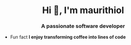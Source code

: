 <h1 align="center">Hi 👋, I'm maurithiol</h1>
<h3 align="center">A passionate software developer</h3>

- Fun fact **I enjoy transforming coffee into lines of code**
